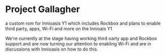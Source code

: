 # Project Gallagher
a custom rom for Innioasis Y1 which includes Rockbox and plans to enable third party, apps, Wi-Fi and more on the Innioais Y1

We're currently at the stage having working third oarty app and Rockbox support and are now turning our attention to enabling Wi-Fi and are in discussions with Innioasis on how to do this.
